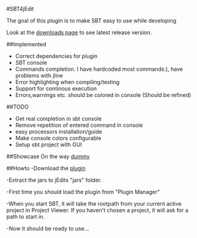 #SBT4jEdit

The goal of this plugin is to make SBT easy to use while developing

Look at the [downloads page](https://github.com/StefanE/SBT4jEdit/downloads) to see latest release version.

##Implemented
- Correct dependencies for plugin
- SBT console
- Commands completion. I have hardcoded most commands:), have problems with jline
- Error highlighting when compiling/testing
- Support for continous execution
- Errors,warnings etc. should be colored in console (Should be refined)

##TODO
- Get real completion in sbt console
- Remove repetition of entered command in console
- easy processors installation/guide
- Make console colors configurable
- Setup sbt project with GUI

##Showcase
On the way [dummy](dummy)

##Howto
-Download the [plugin](https://github.com/StefanE/SBT4jEdit/downloads)

-Extract the jars to jEdits "jars" folder.

-First time you should load the plugin from "Plugin Manager"

-When you start SBT, it will take the rootpath from your current active project in Project Viewer.
 If you haven't chosen a project, it will ask for a path to start in.

-Now it should be ready to use...